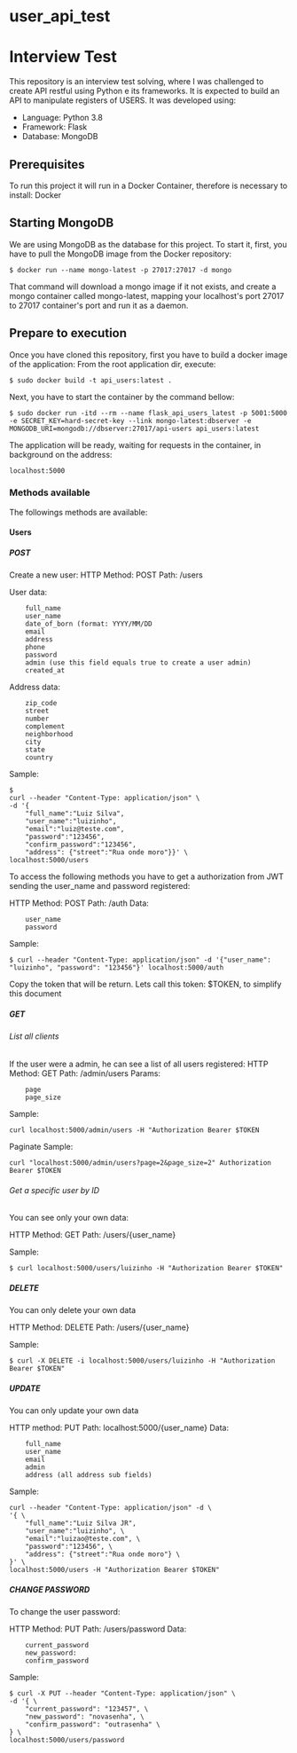 # user_api_test
# Interview Test

This repository is an interview test solving, where I was challenged to create API restful using Python e its frameworks.
It is expected to build an API to manipulate registers of USERS.
It was developed using:
- Language: Python 3.8
- Framework: Flask
- Database: MongoDB

## Prerequisites
To run this project it will run in a Docker Container, therefore is necessary to install:
Docker

## Starting MongoDB 
We are using MongoDB as the database for this project. To start it, first, you have to pull the MongoDB image from the Docker repository:
```
$ docker run --name mongo-latest -p 27017:27017 -d mongo
```
That command will download a mongo image if it not exists, and create a mongo container called mongo-latest, mapping your localhost's port 27017 to 27017 container's port and run it as a daemon.

## Prepare to execution
Once you have cloned this repository, first you have to build a docker image of the application:
From the root application dir, execute:
```
$ sudo docker build -t api_users:latest .
```

Next, you have to start the container by the command bellow:
```
$ sudo docker run -itd --rm --name flask_api_users_latest -p 5001:5000  -e SECRET_KEY=hard-secret-key --link mongo-latest:dbserver -e MONGODB_URI=mongodb://dbserver:27017/api-users api_users:latest
```

The application will be ready, waiting for requests in the container, in background on the address:
```
localhost:5000
```


### Methods available
The followings methods are available:
#### Users
##### POST
Create a new user:
HTTP Method: POST
Path: /users

User data:
```
    full_name
    user_name
    date_of_born (format: YYYY/MM/DD
    email
    address
    phone
    password    
    admin (use this field equals true to create a user admin)
    created_at
```

Address data:
```
    zip_code
    street
    number
    complement
    neighborhood
    city
    state
    country
```

Sample:
```
$ 
curl --header "Content-Type: application/json" \
-d '{ 
    "full_name":"Luiz Silva", 
    "user_name":"luizinho", 
    "email":"luiz@teste.com", 
    "password":"123456", 
    "confirm_password":"123456", 
    "address": {"street":"Rua onde moro"}}' \
localhost:5000/users
```

To access the following methods you have to get a authorization from JWT sending the user_name and password registered:

HTTP Method: POST
Path: /auth
Data:
```
    user_name
    password
```

Sample:
```
$ curl --header "Content-Type: application/json" -d '{"user_name": "luizinho", "password": "123456"}' localhost:5000/auth
```
Copy the token that will be return. Lets call this token: $TOKEN, to simplify this document

##### GET
###### List all clients
If the user were a admin, he can see a list of all users registered:
HTTP Method: GET
Path: /admin/users
Params: 
```
    page
    page_size
```

Sample:
```
curl localhost:5000/admin/users -H "Authorization Bearer $TOKEN
```

Paginate Sample:
```
curl "localhost:5000/admin/users?page=2&page_size=2" Authorization Bearer $TOKEN 
```

###### Get a specific user by ID
You can see only your own data:

HTTP Method: GET
Path: /users/{user_name}

Sample:
```
$ curl localhost:5000/users/luizinho -H "Authorization Bearer $TOKEN"
```

##### DELETE
You can only delete your own data

HTTP Method: DELETE
Path: /users/{user_name}

Sample:
```
$ curl -X DELETE -i localhost:5000/users/luizinho -H "Authorization Bearer $TOKEN"
```

##### UPDATE
You can only update your own data

HTTP method: PUT
Path: localhost:5000/{user_name}
Data:
```
    full_name
    user_name
    email
    admin
    address (all address sub fields)
``` 

Sample:
```
curl --header "Content-Type: application/json" -d \
'{ \
    "full_name":"Luiz Silva JR", 
    "user_name":"luizinho", \
    "email":"luizao@teste.com", \
    "password":"123456", \
    "address": {"street":"Rua onde moro"} \
}' \
localhost:5000/users -H "Authorization Bearer $TOKEN"
```

##### CHANGE PASSWORD
To change the user password:

HTTP Method: PUT
Path: /users/password
Data:
```
    current_password
    new_password:
    confirm_password
```

Sample:
```
$ curl -X PUT --header "Content-Type: application/json" \
-d '{ \
    "current_password": "123457", \
    "new_password": "novasenha", \
    "confirm_password": "outrasenha" \
} \
localhost:5000/users/password
```